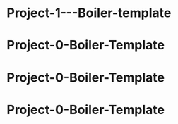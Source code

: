 # Project-1---Boiler-template
# Project-0-Boiler-Template
# Project-0-Boiler-Template
# Project-0-Boiler-Template
